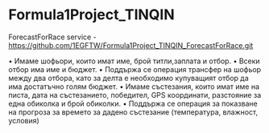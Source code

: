 # Formula1Project_TINQIN


ForecastForRace service - https://github.com/1EGFTW/Formula1Project_TINQIN_ForecastForRace.git



•	Имаме шофьори, които имат име, брой титли,заплата и отбор.
• Всеки отбор има име и бюджет.
•	Поддържа се операция трансфер на шофьор между два отбора, като за делта е необходимо купуващият отбор да има достатъчно голям бюджет. 
•	Имаме състезания, които имат име на писта, дата на състезанието, победител, GPS координати, разстояние за една обиколка и брой обиколки.
•	Поддържа се операция за показване на прогроза за времето за дадено състезание (температура, влажност, условия)
